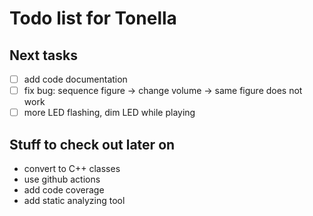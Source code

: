Todo list for Tonella
====

## Next tasks

- [ ] add code documentation
- [ ] fix bug: sequence figure -> change volume -> same figure does not work
- [ ] more LED flashing, dim LED while playing

## Stuff to check out later on

* convert to C++ classes
* use github actions
* add code coverage
* add static analyzing tool

